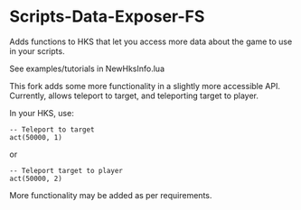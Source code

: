 # Scripts-Data-Exposer-FS
Adds functions to HKS that let you access more data about the game to use in your scripts.

See examples/tutorials in NewHksInfo.lua

This fork adds some more functionality in a slightly more accessible API. Currently, allows teleport to target, and teleporting target to player.

In your HKS, use:

    -- Teleport to target
    act(50000, 1)

or

    -- Teleport target to player
    act(50000, 2)

More functionality may be added as per requirements.

